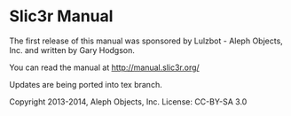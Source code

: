# Slic3r Manual

The first release of this manual was sponsored by Lulzbot - Aleph Objects, Inc. and written by Gary Hodgson.

You can read the manual at http://manual.slic3r.org/

Updates are being ported into tex branch.

Copyright 2013-2014, Aleph Objects, Inc.
License: CC-BY-SA 3.0
